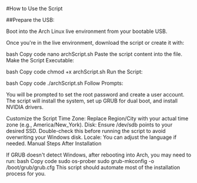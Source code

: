 
#How to Use the Script

##Prepare the USB:

Boot into the Arch Linux live environment from your bootable USB.

Once you're in the live environment, download the script or create it with:

  bash
  Copy code
  nano archScript.sh
  Paste the script content into the file.
  Make the Script Executable:

  bash
  Copy code
  chmod +x archScript.sh
  Run the Script:

  bash
  Copy code
  ./archScript.sh
Follow Prompts:

You will be prompted to set the root password and create a user account.
The script will install the system, set up GRUB for dual boot, and install NVIDIA drivers.

Customize the Script
 Time Zone: Replace Region/City with your actual time zone (e.g., America/New_York).
 Disk: Ensure /dev/sdb points to your desired SSD. Double-check this before running the script to avoid overwriting your Windows disk.
 Locale: You can adjust the language if needed.
 Manual Steps After Installation
 
 If GRUB doesn't detect Windows, after rebooting into Arch, you may need to run:
  bash
  Copy code
  sudo os-prober
  sudo grub-mkconfig -o /boot/grub/grub.cfg
  This script should automate most of the installation process for you.
